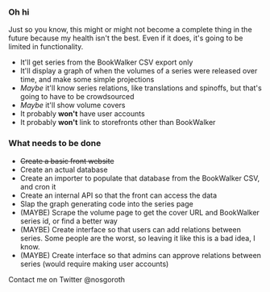 <h3>Oh hi</h3>

<p>Just so you know, this might or might not become a complete thing in the future because my health isn't the best. Even if it does, it's going to be limited in functionality.</p>

<ul>
    <li>It'll get series from the BookWalker CSV export only</li>
    <li>It'll display a graph of when the volumes of a series were released over time, and make some simple projections</li>
    <li><em>Maybe</em> it'll know series relations, like translations and spinoffs, but that's going to have to be crowdsourced</li>
    <li><em>Maybe</em> it'll show volume covers</li>
    <li>It probably <strong>won't</strong> have user accounts</li>
    <li>It probably <strong>won't</strong> link to storefronts other than BookWalker</li>
</ul>

<h3>What needs to be done</h3>

<ul>
    <li><del>Create a basic front website</del></li>
    <li>Create an actual database</li>
    <li>Create an importer to populate that database from the BookWalker CSV, and cron it</li>
    <li>Create an internal API so that the front can access the data</li>
    <li>Slap the graph generating code into the series page</li>
    <li>(MAYBE) Scrape the volume page to get the cover URL and BookWalker series id, or find a better way</li>
    <li>(MAYBE) Create interface so that users can add relations between series. Some people are the worst, so leaving it like this is a bad idea, I know.</li>
    <li>(MAYBE) Create interface so that admins can approve relations between series (would require making user accounts)</li>
</ul>

Contact me on Twitter @nosgoroth